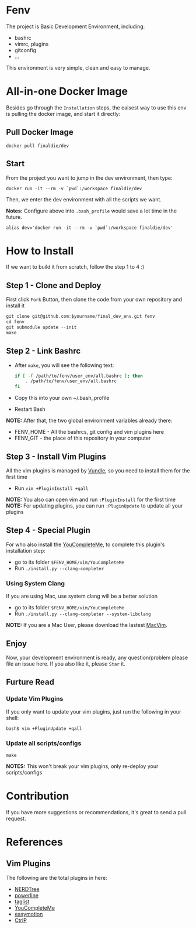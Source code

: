 # Fenv
The project is Basic Development Environment, including:
* bashrc
* vimrc, plugins
* gitconfig
* ...

This environment is very simple, clean and easy to manage.

# All-in-one Docker Image
Besides go through the `Installation` steps, the eaisest way to use this env is pulling the docker image, and start it directly:
## Pull Docker Image
```console
docker pull finaldie/dev
```
## Start
From the project you want to jump in the dev environment, then type:
```console
docker run -it --rm -v `pwd`:/workspace finaldie/dev
```
Then, we enter the dev environment with all the scripts we want.

**Notes:** Configure above into `.bash_profile` would save a lot time in the future.
```console
alias dev='docker run -it --rm -v `pwd`:/workspace finaldie/dev'
```

# How to Install
If we want to build it from scratch, follow the step 1 to 4 :)

## Step 1 - Clone and Deploy
First click `Fork` Button, then clone the code from your own repository and install it
```c
git clone git@github.com:$yourname/final_dev_env.git fenv
cd fenv
git submodule update --init
make
```

## Step 2 - Link Bashrc
* After `make`, you will see the following text:

    ```bash
    if [ -f /path/to/fenv/user_env/all.bashrc ]; then
        . /path/to/fenv/user_env/all.bashrc
    fi
    ```

* Copy this into your own ~/.bash_profile
* Restart Bash

**NOTE:** After that, the two global environment variables already there:
* FENV_HOME - All the bashrcs, git config and vim plugins here
* FENV_GIT - the place of this repository in your computer

## Step 3 - Install Vim Plugins
All the vim plugins is managed by [Vundle][1], so you need to install them for the first time

* Run `vim +PluginInstall +qall`

**NOTE:** You also can open vim and run `:PluginInstall` for the first time<br>
**NOTE:** For updating plugins, you can run `:PluginUpdate` to update all your plugins

## Step 4 - Special Plugin
For who also install the [YouCompleteMe][2], to complete this plugin's installation step:
* go to its folder `$FENV_HOME/vim/YouCompleteMe`
* Run `./install.py --clang-completer`

### Using System Clang
If you are using Mac, use system clang will be a better solution<br>
* go to its folder `$FENV_HOME/vim/YouCompleteMe`
* Run `./install.py --clang-completer --system-libclang`

**NOTE:** If you are a Mac User, please download the lastest [MacVim][3].

## Enjoy
Now, your development environment is ready, any question/problem please file an issue here. If you also like it, please `Star` it.

## Furture Read
### Update Vim Plugins
If you only want to update your vim plugins, just run the following in your shell:
```
bash$ vim +PluginUpdate +qall
```

### Update all scripts/configs
```
make
```

**NOTES:** This won't break your vim plugins, only re-deploy your scripts/configs

# Contribution
If you have more suggestions or recommendations, it's great to send a pull request.

# References
## Vim Plugins
The following are the total plugins in here:
* [NERDTree][4]
* [powerline][5]
* [taglist][6]
* [YouCompleteMe][2]
* [easymotion][8]
* [CtrlP][9]

[1]: https://github.com/gmarik/vundle
[2]: https://github.com/Valloric/YouCompleteMe?source=cc
[3]: https://github.com/b4winckler/macvim/releases
[4]: https://github.com/scrooloose/nerdtree
[5]: https://github.com/Lokaltog/powerline
[6]: https://github.com/vim-scripts/taglist.vim
[8]: https://github.com/Lokaltog/vim-easymotion
[9]: https://github.com/ctrlpvim/ctrlp.vim
[10]: https://github.com/altercation/solarized

